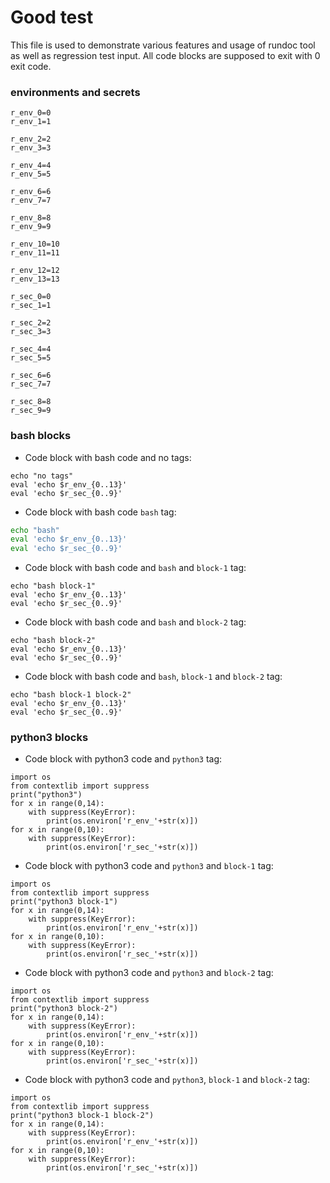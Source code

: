 
Good test
==================================================

This file is used to demonstrate various features and usage of rundoc tool as well as regression test input. All code blocks are supposed to exit with 0 exit code.

### environments and secrets

```env
r_env_0=0
r_env_1=1
```

```env#block-1
r_env_2=2
r_env_3=3
```

```env#block-2
r_env_4=4
r_env_5=5
```

```environment
r_env_6=6
r_env_7=7
```

```environment#block-1
r_env_8=8
r_env_9=9
```

```environment#block-2
r_env_10=10
r_env_11=11
```

```environ#block-1#block-2
r_env_12=12
r_env_13=13
```

```secret
r_sec_0=0
r_sec_1=1
```

```secrets
r_sec_2=2
r_sec_3=3
```

```secret#block-1
r_sec_4=4
r_sec_5=5
```

```secrets#block-2
r_sec_6=6
r_sec_7=7
```

```secret#block-1#block-2
r_sec_8=8
r_sec_9=9
```

### bash blocks

- Code block with bash code and no tags:

```
echo "no tags"
eval 'echo $r_env_{0..13}'
eval 'echo $r_sec_{0..9}'
```

- Code block with bash code `bash` tag:

```bash
echo "bash"
eval 'echo $r_env_{0..13}'
eval 'echo $r_sec_{0..9}'
```

- Code block with bash code and `bash` and `block-1` tag:

```bash#block-1
echo "bash block-1"
eval 'echo $r_env_{0..13}'
eval 'echo $r_sec_{0..9}'
```

- Code block with bash code and `bash` and `block-2` tag:

```bash#block-2
echo "bash block-2"
eval 'echo $r_env_{0..13}'
eval 'echo $r_sec_{0..9}'
```

- Code block with bash code and `bash`, `block-1` and `block-2` tag:

```bash#block-1#block-2
echo "bash block-1 block-2"
eval 'echo $r_env_{0..13}'
eval 'echo $r_sec_{0..9}'
```

### python3 blocks

- Code block with python3 code and `python3` tag:

```python3
import os
from contextlib import suppress
print("python3")
for x in range(0,14):
    with suppress(KeyError):
        print(os.environ['r_env_'+str(x)])
for x in range(0,10):
    with suppress(KeyError):
        print(os.environ['r_sec_'+str(x)])
```

- Code block with python3 code and `python3` and `block-1` tag:

```python3#block-1
import os
from contextlib import suppress
print("python3 block-1")
for x in range(0,14):
    with suppress(KeyError):
        print(os.environ['r_env_'+str(x)])
for x in range(0,10):
    with suppress(KeyError):
        print(os.environ['r_sec_'+str(x)])
```

- Code block with python3 code and `python3` and `block-2` tag:

```python3#block-2
import os
from contextlib import suppress
print("python3 block-2")
for x in range(0,14):
    with suppress(KeyError):
        print(os.environ['r_env_'+str(x)])
for x in range(0,10):
    with suppress(KeyError):
        print(os.environ['r_sec_'+str(x)])
```

- Code block with python3 code and `python3`, `block-1` and `block-2` tag:

```python3#block-1#block-2
import os
from contextlib import suppress
print("python3 block-1 block-2")
for x in range(0,14):
    with suppress(KeyError):
        print(os.environ['r_env_'+str(x)])
for x in range(0,10):
    with suppress(KeyError):
        print(os.environ['r_sec_'+str(x)])
```

